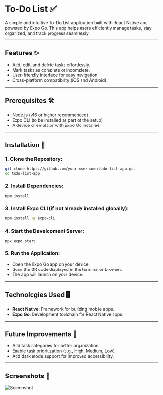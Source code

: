# **To-Do List ✅**

A simple and intuitive To-Do List application built with React Native and powered by Expo Go. This app helps users efficiently manage tasks, stay organized, and track progress seamlessly.

---

## **Features ✨**

- Add, edit, and delete tasks effortlessly.
- Mark tasks as complete or incomplete.
- User-friendly interface for easy navigation.
- Cross-platform compatibility (iOS and Android).

---

## **Prerequisites 🛠️**

- Node.js (v16 or higher recommended)
- Expo CLI (to be installed as part of the setup)
- A device or emulator with Expo Go installed.

---

## **Installation 🚀**

### **1. Clone the Repository:**

```bash
git clone https://github.com/your-username/todo-list-app.git
cd todo-list-app
```

### **2. Install Dependencies:**

```bash
npm install
```

### **3. Install Expo CLI (if not already installed globally):**

```bash
npm install -g expo-cli
```

### **4. Start the Development Server:**

```bash
npx expo start
```

### **5. Run the Application:**

- Open the Expo Go app on your device.
- Scan the QR code displayed in the terminal or browser.
- The app will launch on your device.

---

## **Technologies Used 🖥️**

- **React Native**: Framework for building mobile apps.
- **Expo Go**: Development toolchain for React Native apps.

---

## **Future Improvements 🚀**

- Add task categories for better organization.
- Enable task prioritization (e.g., High, Medium, Low).
- Add dark mode support for improved accessibility.

---

## **Screenshots 📸**

![Screenshot](https://github.com/user-attachments/assets/0011f7ee-f0c4-476e-b003-4d74e7c623d5)
